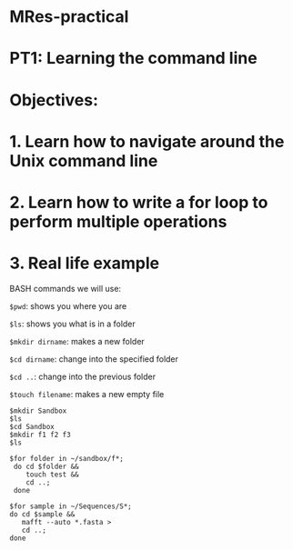 # MRes-practical

# PT1: Learning the command line
# Objectives:
# 1. Learn how to navigate around the Unix command line
# 2. Learn how to write a for loop to perform multiple operations
# 3. Real life example

BASH commands we will use:

`$pwd`: shows you where you are

`$ls`: shows you what is in a folder

`$mkdir dirname`: makes a new folder 

`$cd dirname`: change into the specified folder 

`$cd ..`: change into the previous folder 

`$touch filename`: makes a new empty file

````
$mkdir Sandbox
$ls
$cd Sandbox
$mkdir f1 f2 f3
$ls
````

````
$for folder in ~/sandbox/f*; 
 do cd $folder &&
    touch test &&
    cd ..; 
 done
 ````
 
 ````
$for sample in ~/Sequences/S*; 
 do cd $sample &&
    mafft --auto *.fasta >
    cd ..; 
 done
 ````
